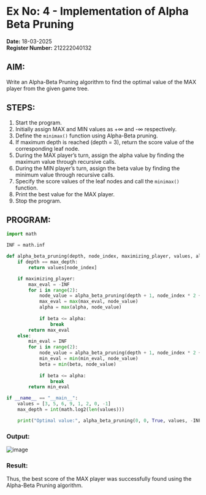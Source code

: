 # Ex No: 4 - Implementation of Alpha Beta Pruning

**Date:** 18-03-2025  
**Register Number:** 212222040132  

## AIM:
Write an Alpha-Beta Pruning algorithm to find the optimal value of the MAX player from the given game tree.

## STEPS:
1. Start the program.  
2. Initially assign MAX and MIN values as +∞ and -∞ respectively.  
3. Define the `minimax()` function using Alpha-Beta pruning.  
4. If maximum depth is reached (depth = 3), return the score value of the corresponding leaf node.  
5. During the MAX player’s turn, assign the alpha value by finding the maximum value through recursive calls.  
6. During the MIN player’s turn, assign the beta value by finding the minimum value through recursive calls.  
7. Specify the score values of the leaf nodes and call the `minimax()` function.  
8. Print the best value for the MAX player.  
9. Stop the program.

## PROGRAM:
```python
import math

INF = math.inf

def alpha_beta_pruning(depth, node_index, maximizing_player, values, alpha, beta, max_depth):
    if depth == max_depth:
        return values[node_index]

    if maximizing_player:
        max_eval = -INF
        for i in range(2):
            node_value = alpha_beta_pruning(depth + 1, node_index * 2 + i, False, values, alpha, beta, max_depth)
            max_eval = max(max_eval, node_value)
            alpha = max(alpha, node_value)
            
            if beta <= alpha:
                break  
        return max_eval
    else:
        min_eval = INF
        for i in range(2):
            node_value = alpha_beta_pruning(depth + 1, node_index * 2 + i, True, values, alpha, beta, max_depth)
            min_eval = min(min_eval, node_value)
            beta = min(beta, node_value)
            
            if beta <= alpha:
                break  
        return min_eval

if __name__ == "__main__":
    values = [3, 5, 6, 9, 1, 2, 0, -1]
    max_depth = int(math.log2(len(values))) 

    print("Optimal value:", alpha_beta_pruning(0, 0, True, values, -INF, INF, max_depth))

```

### Output:
![image](https://github.com/user-attachments/assets/afe81df9-14e4-41fe-a566-bbee76f89e16)


### Result:
Thus, the best score of the MAX player was successfully found using the Alpha-Beta Pruning algorithm.
